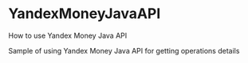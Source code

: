 # YandexMoneyJavaAPI
How to use Yandex Money Java API

Sample of using Yandex Money Java API for getting operations details
